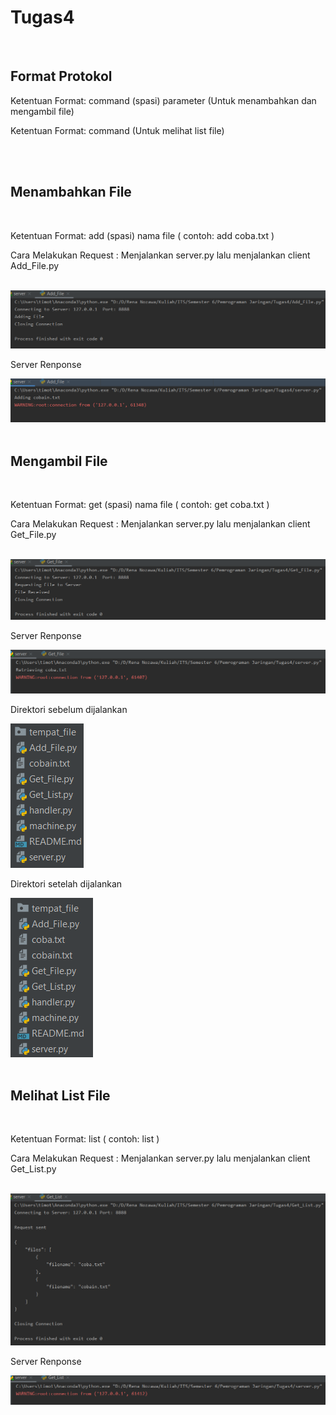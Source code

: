 # Tugas4
<br/>

<h2>Format Protokol</h2>
<p>Ketentuan Format: command (spasi) parameter (Untuk menambahkan dan mengambil file)</p>
<p>Ketentuan Format: command (Untuk melihat list file)</p>
<br><br>

<h2>Menambahkan File</h2>
<br>
<p>Ketentuan Format: add (spasi) nama file ( contoh: add coba.txt )</p>
<p>Cara Melakukan Request : Menjalankan server.py lalu menjalankan client Add_File.py</p>
<br>
<img src="img/Add_File.png">
<br><p>Server Renponse</p>
<img src="img/Add_FileServer_Respond.png">
<br><br>

<h2>Mengambil File</h2>
<br>
<p>Ketentuan Format: get (spasi) nama file ( contoh: get coba.txt )</p>
<p>Cara Melakukan Request : Menjalankan server.py lalu menjalankan client Get_File.py</p>
<br>
<img src="img/Get_File.png">
<br><p>Server Renponse</p>
<img src="img/Get_FileServer_Respond.png">
<br><p>Direktori sebelum dijalankan</p>
<img src="img/Get_FileBefore.png">
<br><p>Direktori setelah dijalankan</p>
<img src="img/Get_FileAfter.png">
<br><br>

<h2>Melihat List File</h2>
<br>
<p>Ketentuan Format: list ( contoh: list )</p>
<p>Cara Melakukan Request : Menjalankan server.py lalu menjalankan client Get_List.py</p>
<br>
<img src="img/Get_List.png">
<br><p>Server Renponse</p>
<img src="img/Get_ListServer_Respond.png">
<br><br>
